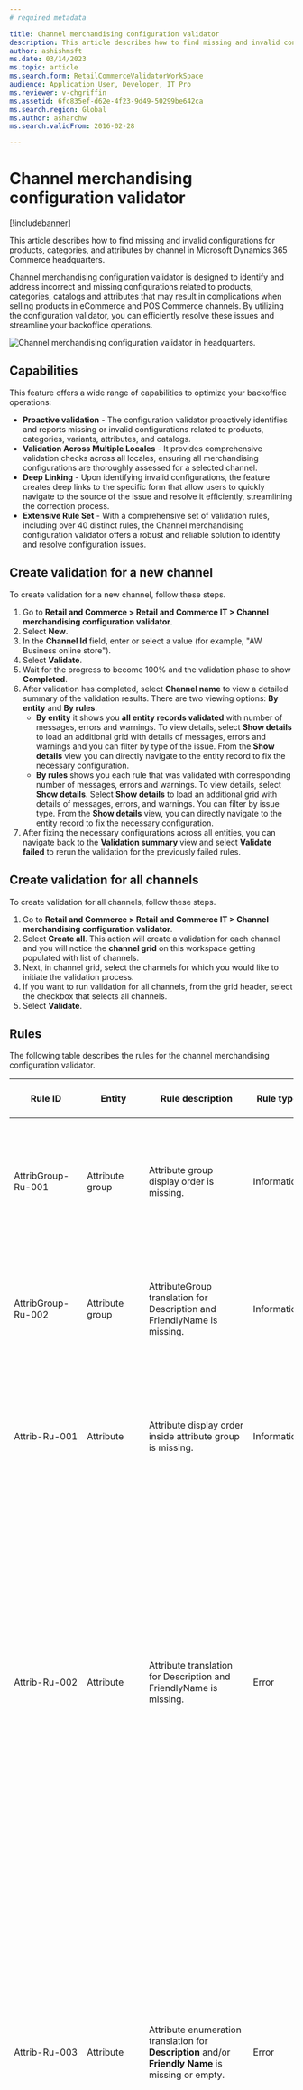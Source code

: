```yaml
---
# required metadata

title: Channel merchandising configuration validator
description: This article describes how to find missing and invalid configurations for products, categories, and attributes by channel in Microsoft Dynamics 365 Commerce headquarters. 
author: ashishmsft
ms.date: 03/14/2023
ms.topic: article
ms.search.form: RetailCommerceValidatorWorkSpace 
audience: Application User, Developer, IT Pro
ms.reviewer: v-chgriffin
ms.assetid: 6fc835ef-d62e-4f23-9d49-50299be642ca
ms.search.region: Global
ms.author: asharchw
ms.search.validFrom: 2016-02-28

---
```


# Channel merchandising configuration validator

[!include[banner](../includes/banner.md)]

This article describes how to find missing and invalid configurations for products, categories, and attributes by channel in Microsoft Dynamics 365 Commerce headquarters.

Channel merchandising configuration validator is designed to identify and address incorrect and missing configurations related to products, categories, catalogs and attributes that may result in complications when selling products in eCommerce and POS Commerce channels. By utilizing the configuration validator, you can efficiently resolve these issues and streamline your backoffice operations.

![Channel merchandising configuration validator in headquarters.](media/channel-merch-config-validator.png)

## Capabilities

This feature offers a wide range of capabilities to optimize your backoffice operations:

- **Proactive validation** - The configuration validator proactively identifies and reports missing or invalid configurations related to products, categories, variants, attributes, and catalogs.
- **Validation Across Multiple Locales** - It provides comprehensive validation checks across all locales, ensuring all merchandising configurations are thoroughly assessed for a selected channel.
- **Deep Linking** - Upon identifying invalid configurations, the feature creates deep links to the specific form that allow users to quickly navigate to the source of the issue and resolve it efficiently, streamlining the correction process.
- **Extensive Rule Set** - With a comprehensive set of validation rules, including over 40 distinct rules, the Channel merchandising configuration validator offers a robust and reliable solution to identify and resolve configuration issues.

## Create validation for a new channel

To create validation for a new channel, follow these steps.

1. Go to **Retail and Commerce \> Retail and Commerce IT \> Channel merchandising configuration validator**.
1. Select **New**.
1. In the **Channel Id** field, enter or select a value (for example, "AW Business online store").
1. Select **Validate**.
1. Wait for the progress to become 100% and the validation phase to show **Completed**. 
1. After validation has completed, select **Channel name** to view a detailed summary of the validation results. There are two viewing options: **By entity** and **By rules**. 
    - **By entity** it shows you **all entity records validated** with number of messages, errors and warnings. To view details, select **Show details** to load an additional grid with details of messages, errors and warnings and you can filter by type of the issue. From the **Show details** view you can directly navigate to the entity record to fix the necessary configuration. 
    - **By rules** shows you each rule that was validated with corresponding number of messages, errors and warnings. To view details, select **Show details**. Select **Show details** to load an additional grid with details of messages, errors, and warnings. You can filter by issue type. From the **Show details** view, you can directly navigate to the entity record to fix the necessary configuration. 
1. After fixing the necessary configurations across all entities, you can navigate back to the **Validation summary** view and select **Validate failed** to rerun the validation for the previously failed rules. 

## Create validation for all channels

To create validation for all channels, follow these steps.

1. Go to **Retail and Commerce \> Retail and Commerce IT \> Channel merchandising configuration validator**.
1. Select **Create all**. This action will create a validation for each channel and you will notice the **channel grid** on this workspace getting populated with list of channels. 
1. Next, in channel grid, select the channels for which you would like to initiate the validation process. 
1. If you want to run validation for all channels, from the grid header, select the checkbox that selects all channels. 
1. Select **Validate**. 

## Rules

The following table describes the rules for the channel merchandising configuration validator.

| Rule ID | Entity | Rule description | Rule type | Effect of incorrect configuration|
|--------|--------|--------|--------|--------|
| AttribGroup-Ru-001 | Attribute group  | Attribute group display order is missing. | Information |  If attributes on a product are based of multiple attribute groups, then they will be ordered using default ordering of attributes. |
| AttribGroup-Ru-002 | Attribute group  | AttributeGroup translation for Description and FriendlyName is missing. | Information | This will have impact on headquarters user, when they have user preferences set to use language different than default system language. |
| Attrib-Ru-001 | Attribute  | Attribute display order inside attribute group is missing. | Information | If attributes on a product are based of multiple attribute groups, then they will be ordered using default ordering of attributes. |
| Attrib-Ru-002 | Attribute  | Attribute translation for Description and FriendlyName is missing.  | Error | If a channel is configured to render data in the language other than system default language (not to be confused with channel default language) then standard attributes (including refiners associated with those attributes) won't be rendered correctly. Also, this will have impact on headquarters user, when they have user preferences set to use language different than default system language. |
| Attrib-Ru-003 | Attribute  |Attribute enumeration translation for **Description** and/or **Friendly Name** is missing or empty. | Error | If a channel is configured to render data in the language other than system default language (not to be confused with channel default language) then list-values based attributes (including refiners associated with those attributes) won't be rendered correctly. Also, this will have impact on headquarters user, when they have user preferences set to use language different than default system language. |
| Attrib-Ru-004 | Attribute  |Attribute value translation for specified channel attribute override is missing. | Error |  If a channel is configured to render data in the language other than system default language (not to be confused with channel default language) then attribute values (including refiner values associated with those attributes) won't be rendered correctly. Also, this will have impact on headquarters user, when they have user preferences set to use language different than default system language. |
| Cata-Ru-001 | Catalog | Catalog target is B2B and customer type is B2C, both should be same.  | Error | This is a mismatch between type of Channels associated with Catalog, B2B catalogs are only discoverable in B2B online channels. |
| Cata-Ru-002 | Catalog | Catalog target is B2C and customer type is B2B, both should be same.  | Error | This is a mismatch between type of Channels associated with Catalog, B2B catalogs are only discoverable in B2B online channels. |
| Cata-Ru-003 | Catalog | Catalog is expired. | Information | This suggests that there are catalogs associated with channel, that are expired and hence they wouldn't be discoverable in channels. |
| Cata-Ru-004 | Catalog | Catalog translation is missing. | Error | If channel is configured to support languages, other than system default language - in that case this catalog won't appear in the catalog picker. |
| Cata-Ru-005 | Catalog | Catalog product is not assorted. | Warning | There are products in the catalog definition, that are no longer assorted to the channel and hence won't be discoverable in the channel while browsing catalogs. | 
| Cata-Ru-006 | Catalog | Catalog product is not released. | Warning | There are products in the catalog definition, that are not released to the legal entity associated with the channel and hence won't be discoverable in the channel while browsing catalogs. | 
| Cata-Ru-007 | Catalog | Catalog product overridden attribute value translation is missing. | Error | If user intended to override product attribute value at a catalog level, but that overridden value is not translated for languages associated with the channel. Thus, these catalog-specific attribute values won't be shown during the catalog browsing. | 
| Cate-Ru-001 | Channel navigation hierarchy | Category is inactive. | Warning | The inactive categories from Channel navigation hierarchy will not be shown in channel while browsing categories or catalogs.|
| Cate-Ru-002 | Channel navigation hierarchy | Category display order is not specified. | Warning | The categories will be sorted in a default manner (e.g., alphabetically).|
| Cate-Ru-003 | Channel navigation hierarchy | Category translation is missing. | Error | Categories that are missing translation will show up as blank names in the navigation hierarchy module on the eCommerce sites and Category tile with missing names on POS. |  
| Channel-Ru-001 | Channel navigation hierarchy. | Channel category hierarchy is missing | Error |Due to missing category hierarchy association with channel, there will not be any categories shown on the eCommerce sites or POS channels for product browsing.|
| Hierarchy-Ru-001 | Channel navigation hierarchy | Category hierarchy translation is missing. | Warning | This will have impact on headquarters user, when they have user preferences set to use language different than default system language.|
| Hierarchy-Ru-002 | Channel navigation hierarchy | Channel Category hierarchy is not assigned to navigation role. | Error |If navigation role is removed from the category hierarchy after being associated with channel, all categories and products will not be discoverable in the channel.|
| KitComp-Ru-001 | Kits and kit components | Kit component is not released in the legal entity. | Error |Kit won't be discoverable in the POS, if the components of the kits have not been released to the legal entity associated with the channel.|
| KitComp-Ru-002 | Kits and kit components | Kit and kit components must be part of the same assortment. | Warning |If the kit and kit components (including substitute components) are not part of the same assortment, then Kit selling won't function properly on the POS. |
| KitComp-Ru-003 | Kits and kit components | Kit component is excluded from the assortment. | Warning | If the kit component is excluded from the assortment, and if there's no substitution for the component, then kit won't be rendered correctly on POS. Otherwise, entire kit will be excluded from the assortment.|
| KitCompSubs-Ru-001 | Kits and kit components | Substitute of the Kit component is not released in the legal entity. | Error | If the kit component is excluded from the assortment, and if there's no substitution for the component, then kit won't be rendered correctly on POS.|
| KitCompSubs-Ru-002 | Kits and kit components | Kit and kit components(including substitutions) must be part of the same assortment. | Warning |If the kit and kit components (including substitute components) are not part of the same assortment, then Kit selling won't function properly on the POS.   |
| Kit-Ru-001 | Kits and kit components | Kit product is not released in the legal entity. | Error | Considering kit product is not released to a legal entity associated with channel, this kit will not be discoverable in Commerce channels. | 
| Prod-Ru-001 | Product dimensions | Master product Color translation is missing. | Error | Due to missing translation values of color values for the languages configured for the channel, color options would appear blank and user may not be able to select correct color value for their variant selection. | 
| Prod-Ru-002 | Product dimensions | Master product Style translation is missing. | Error | Due to missing translation values of style values for the languages configured for the channel, style options would appear blank and user may not be able to select correct style value for their variant selection. | 
| Prod-Ru-003 | Product dimensions | Master product Size translation is missing. | Error | Due to missing translation values of size values for the languages configured for the channel, size options would appear blank and user may not be able to select correct size value for their variant selection. | 
| Prod-Ru-004 | Product dimensions | Master product Configuration translation is missing. | Error | Due to missing translation values of configuration values for the languages configured for the channel, configuration options would appear blank and user may not be able to select correct configuration value for their variant selection.| 
| Prod-Ru-005 | Product assortments | The product is not active in any assortments, and it won’t be shown on channel. | Warning | These are products associated with the categories in the channel navigation hierarchies, but not part of any assortments associated with the channel, those products will not show up in Comemrce channels. | 
| Prod-Ru-006 | Product assortments | The product is excluded. If any product has at least one exclusion, then it is not going to show up. | Warning | These are products that are excluded in atleast one assortment that's associated with the channel and these products will not be discoverable in Commerce channels.  | 
| Prod-Ru-007 | Product and product masters | Product name translation is missing. | Error | If channel is configured to support languages, other than system default language - in that case this product won't render correctly in the product browsing results in Commerce channels. | 
| Prod-Ru-008 | Product and product masters | Product is not categorized. | Error | These are products that are part of the assortment, and released to the LE associated with the channel but missing association to category in the navigation hierarchy, and thus won't be discoverable in product browsing results. | 
| Prod-Ru-009 | Product and product masters | Inventory unit is missing. | Warning | These are products with missing inventory unit of measure, which may have an impact on the inventory related operations | 
| Prod-Ru-010 | Product and product masters | Sales unit is missing. | Error | These are products with missing sales unit of measure, which may have an impact on the product discovery and ordering capabilities. | 
| Prod-Ru-011 | Product and product masters | Invent base price is missing.  | Warning |These are products with missing inventory base price, which may have an impact on the inventory related operations.| 
| Prod-Ru-012 | Product and product masters | Sales price is missing. | Error | These are products with missing sales base price, which may have an impact on the product discovery and ordering capabilities. | 
| Prod-Ru-013 | Product and product masters | Product is stopped for sales. | Warning | These are products that are marked to not be allowed to order, but they will be discoverable in product browsing results in Commerce channels.| 
| Prod-Ru-014 | Product and product masters | Product is not released but assorted. | Warning | These are products that are not going to be discoverable in Commerce Channels as they are not released to a legal entity associated with the channel. | 
| Prod-Ru-015 | Product and product masters | Product is categorized to an inactive category. | Warning | These are products that are categorized to an inactive category of the Channel navigation hierarchy associated with channel, and thus won't be discoverable in the Commerce channels. |
| Prod-Ru-016 | Product and product masters | Product master or distinct product attribute translation is missing. | Error | If a channel is configured to render data in the language other than system default language (not to be confused with channel default language) then standard attributes (including refiners associated with those attributes) won't be rendered correctly. Also, this will have impact on headquarters user, when they have user preferences set to use language different than default system language. |
| Prod-Ru-017 | Product and product masters | Product description translation is missing.  | Error |If a channel is configured to render data in the language other than system default language (not to be confused with channel default language) then product description won't be rendered correctly. Also, this will have impact on headquarters user, when they have user preferences set to use language different than default system language.  |



